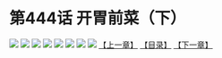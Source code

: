 # 第444话 开胃前菜（下）
![](https://mhpic.xiaomingtaiji.net/comic/D/斗破苍穹拆分版/444话/1.jpg-zymk.middle.webp)
![](https://mhpic.xiaomingtaiji.net/comic/D/斗破苍穹拆分版/444话/2.jpg-zymk.middle.webp)
![](https://mhpic.xiaomingtaiji.net/comic/D/斗破苍穹拆分版/444话/3.jpg-zymk.middle.webp)
![](https://mhpic.xiaomingtaiji.net/comic/D/斗破苍穹拆分版/444话/4.jpg-zymk.middle.webp)
![](https://mhpic.xiaomingtaiji.net/comic/D/斗破苍穹拆分版/444话/5.jpg-zymk.middle.webp)
![](https://mhpic.xiaomingtaiji.net/comic/D/斗破苍穹拆分版/444话/6.jpg-zymk.middle.webp)
![](https://mhpic.xiaomingtaiji.net/comic/D/斗破苍穹拆分版/444话/7.jpg-zymk.middle.webp)
![](https://mhpic.xiaomingtaiji.net/comic/D/斗破苍穹拆分版/444话/8.jpg-zymk.middle.webp)
[【上一章】](./443.md)
[【目录】](./READMD.md)
[【下一章】](./445.md)

